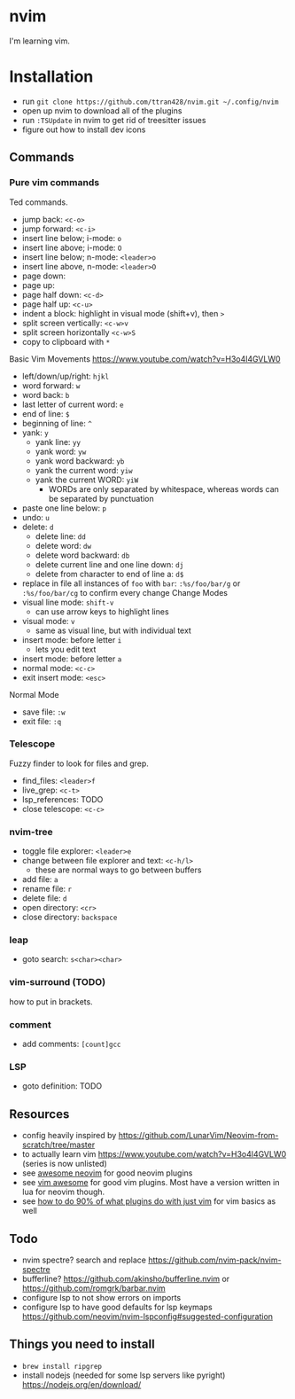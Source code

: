 # nvim
I'm learning vim.

# Installation
- run `git clone https://github.com/ttran428/nvim.git ~/.config/nvim`
- open up nvim to download all of the plugins
- run `:TSUpdate` in nvim to get rid of treesitter issues
- figure out how to install dev icons
## Commands

### Pure vim commands
Ted commands.
- jump back: `<c-o>`
- jump forward: `<c-i>`
- insert line below; i-mode: `o`
- insert line above; i-mode: `O`
- insert line below; n-mode: `<leader>o`
- insert line above, n-mode: `<leader>O`
- page down: <c-f>
- page up: <c-b>
- page half down: `<c-d>`
- page half up: `<c-u>`
- indent a block: highlight in visual mode (shift+v), then `>`
- split screen vertically: `<c-w>v`
- split screen horizontally `<c-w>S`
- copy to clipboard with `*`

Basic Vim Movements https://www.youtube.com/watch?v=H3o4l4GVLW0
- left/down/up/right: `hjkl`
- word forward: `w`
- word back: `b`
- last letter of current word: `e`
- end of line: `$`
- beginning of line: `^`
- yank: `y`
	- yank line: `yy`
	- yank word: `yw`
	- yank word backward: `yb`
    - yank the current word: `yiw`
    - yank the current WORD: `yiW`
        - WORDs are only separated by whitespace, whereas words can be separated by punctuation
- paste one line below: `p`
- undo: `u`
- delete: `d`
	- delete line: `dd`
	- delete word: `dw`
	- delete word backward: `db`
	- delete current line and one line down: `dj`
    - delete from character to end of line a: `d$`
- replace in file all instances of `foo` with `bar`: `:%s/foo/bar/g` or `:%s/foo/bar/cg` to confirm every change
Change Modes
- visual line mode: `shift-v`
	- can use arrow keys to highlight lines
- visual mode: `v`
	- same as visual line, but with individual text
- insert mode: before letter `i`
	- lets you edit text
- insert mode: before letter `a`
- normal mode: `<c-c>`
- exit insert mode: `<esc>`

Normal Mode
- save file: `:w`
- exit file: `:q`

### Telescope
Fuzzy finder to look for files and grep.
- find_files: `<leader>f`
- live_grep:  `<c-t>`
- lsp_references: TODO
- close telescope: `<c-c>`

### nvim-tree
- toggle file explorer: `<leader>e`
- change between file explorer and text: `<c-h/l>`
	- these are normal ways to go between buffers
- add file: `a`
- rename file: `r`
- delete file: `d`
- open directory: `<cr>`
- close directory: `backspace`

### leap
- goto search: `s<char><char>`

### vim-surround (TODO)
how to put in brackets.

### comment 
- add comments: `[count]gcc`
### LSP
- goto definition: TODO



## Resources
- config heavily inspired by https://github.com/LunarVim/Neovim-from-scratch/tree/master
- to actually learn vim https://www.youtube.com/watch?v=H3o4l4GVLW0 (series is now unlisted)
- see [awesome neovim](https://github.com/rockerBOO/awesome-neovim) for good neovim plugins
- see [vim awesome](https://vimawesome.com/) for good vim plugins. Most have a version written in lua for neovim though.
- see  [how to do 90% of what plugins do with just vim](https://www.youtube.com/watch?v=XA2WjJbmmoM) for vim basics as well

## Todo
- nvim spectre? search and replace https://github.com/nvim-pack/nvim-spectre
- bufferline? https://github.com/akinsho/bufferline.nvim or https://github.com/romgrk/barbar.nvim
- configure lsp to not show errors on imports
- configure lsp to have good defaults for lsp keymaps https://github.com/neovim/nvim-lspconfig#suggested-configuration

## Things you need to install
- `brew install ripgrep`
- install nodejs (needed for some lsp servers like pyright) https://nodejs.org/en/download/



